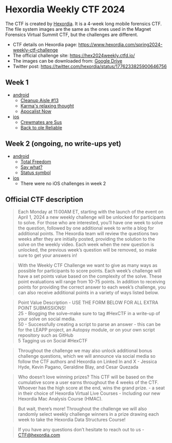# Hexordia Weekly CTF 2024

The CTF is created by [Hexordia](https://www.hexordia.com). It is a 4-week long mobile forensics CTF. The file system images are the same as the ones used in the Magnet Forensics Virtual Summit CTF, but the challenges are different.

- CTF details on Hexordia page: <https://www.hexordia.com/spring2024-weekly-ctf-challenge>
- The official challenge site: <https://hex2024weekly.ctfd.io/>
- The images can be downloaded from: [Google Drive](https://drive.google.com/drive/folders/1zynwO2BaccA2EOTcRYhKV5CjKuWWU2l6)
- Twitter post: <https://twitter.com/hexordia/status/1776233825900646756>

## Week 1

- [android](android/week-1)
    - [Cleanup Aisle #13](android/week-1/Cleanup-Aisle-13)
    - [Karma's relaxing thought](android/week-1/Karmas-relaxing-thought)
    - [Apocalist Now](android/week-1/Apocalist-Now)
- [ios](ios/week-1)
    - [Crewmates are Sus](ios/week-1/Crewmates-are-Sus)
    - [Back to ole Reliable](ios/week-1/Back-to-ole-Reliable)

## Week 2 (ongoing, no write-ups yet)

- [android](android/week-2)
    - [Total Freedom](android/week-2/Total-Freedom)
    - [Say what?](android/week-2/Say-what)
    - [Status symbol](android/week-2/Status-symbol)
- [ios](ios/week-2)
    - There were no iOS challenges in week 2

## Official CTF description

> Each Monday at 11:00AM ET, starting with the launch of the event on April 1, 2024 a new weekly challenge will be unlocked for participants to solve. For those who are interested, you’ll have one week to solve the question, followed by one additional week to write a blog for additional points. The Hexordia team will review the questions two weeks after they are initially posted, providing the solution to the solve on the weekly video. Each week when the new question is unlocked, the previous week’s question will be removed, so make sure to get your answers in!

> With the Weekly CTF Challenge we want to give as many ways as possible for participants to score points. Each week’s challenge will have a set points value based on the complexity of the solve. These point evaluations will range from 10-75 points. In addition to receiving points for providing the correct answer to each week’s challenge, you can also receive additional points in a variety of ways listed below.

> Point Value Description - USE THE FORM BELOW FOR ALL EXTRA POINT SUBMISSIONS!<br>
25 - Blogging the solve–make sure to tag #HexCTF in a write-up of your solve on social media.<br>
50 - Successfully creating a script to parse an answer - this can be for the LEAPP project, an Autopsy module, or on your own script repository such as GitHub<br>
5 Tagging us on Social #HexCTF

> Throughout the challenge we may also unlock additional bonus challenge questions, which we will announce via social media so follow the CTF authors and Hexordia on Linked In and X - Jessica Hyde, Kevin Pagano, Geraldine Blay, and Cesar Quezada

> Who doesn’t love winning prizes? This CTF will be based on the cumulative score a user earns throughout the 4 weeks of the CTF. Whoever has the high score at the end, wins the grand prize. - a seat in their choice of Hexordia Virtual Live Courses - Including our new Hexordia Mac Analysis Course (HMAC).  

> But wait, there’s more! Throughout the challenge we will also randomly select weekly challenge winners in a prize drawing each week to take the Hexordia Data Structures Course!

> If you have any questions don’t hesitate to reach out to us - CTF@hexordia.com
